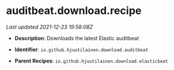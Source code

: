 # auditbeat.download.recipe

_Last updated 2021-12-23 19:58:08Z_

- **Description**: Downloads the latest Elastic auditbeat

- **Identifier**: `io.github.hjuutilainen.download.auditbeat`

- **Parent Recipes**: `io.github.hjuutilainen.download.elasticbeat`
